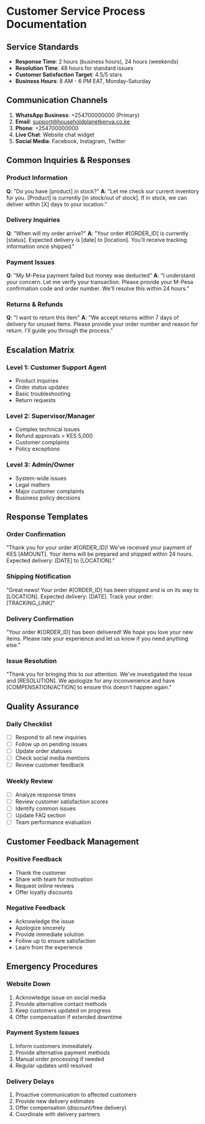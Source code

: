 # Customer Service Process Documentation

## Service Standards
- **Response Time**: 2 hours (business hours), 24 hours (weekends)
- **Resolution Time**: 48 hours for standard issues
- **Customer Satisfaction Target**: 4.5/5 stars
- **Business Hours**: 8 AM - 6 PM EAT, Monday-Saturday

## Communication Channels
1. **WhatsApp Business**: +254700000000 (Primary)
2. **Email**: support@householdplanetkenya.co.ke
3. **Phone**: +254700000000
4. **Live Chat**: Website chat widget
5. **Social Media**: Facebook, Instagram, Twitter

## Common Inquiries & Responses

### Product Information
**Q**: "Do you have [product] in stock?"
**A**: "Let me check our current inventory for you. [Product] is currently [in stock/out of stock]. If in stock, we can deliver within [X] days to your location."

### Delivery Inquiries
**Q**: "When will my order arrive?"
**A**: "Your order #[ORDER_ID] is currently [status]. Expected delivery is [date] to [location]. You'll receive tracking information once shipped."

### Payment Issues
**Q**: "My M-Pesa payment failed but money was deducted"
**A**: "I understand your concern. Let me verify your transaction. Please provide your M-Pesa confirmation code and order number. We'll resolve this within 24 hours."

### Returns & Refunds
**Q**: "I want to return this item"
**A**: "We accept returns within 7 days of delivery for unused items. Please provide your order number and reason for return. I'll guide you through the process."

## Escalation Matrix
### Level 1: Customer Support Agent
- Product inquiries
- Order status updates
- Basic troubleshooting
- Return requests

### Level 2: Supervisor/Manager
- Complex technical issues
- Refund approvals > KES 5,000
- Customer complaints
- Policy exceptions

### Level 3: Admin/Owner
- System-wide issues
- Legal matters
- Major customer complaints
- Business policy decisions

## Response Templates

### Order Confirmation
"Thank you for your order #[ORDER_ID]! We've received your payment of KES [AMOUNT]. Your items will be prepared and shipped within 24 hours. Expected delivery: [DATE] to [LOCATION]."

### Shipping Notification
"Great news! Your order #[ORDER_ID] has been shipped and is on its way to [LOCATION]. Expected delivery: [DATE]. Track your order: [TRACKING_LINK]"

### Delivery Confirmation
"Your order #[ORDER_ID] has been delivered! We hope you love your new items. Please rate your experience and let us know if you need anything else."

### Issue Resolution
"Thank you for bringing this to our attention. We've investigated the issue and [RESOLUTION]. We apologize for any inconvenience and have [COMPENSATION/ACTION] to ensure this doesn't happen again."

## Quality Assurance
### Daily Checklist
- [ ] Respond to all new inquiries
- [ ] Follow up on pending issues
- [ ] Update order statuses
- [ ] Check social media mentions
- [ ] Review customer feedback

### Weekly Review
- [ ] Analyze response times
- [ ] Review customer satisfaction scores
- [ ] Identify common issues
- [ ] Update FAQ section
- [ ] Team performance evaluation

## Customer Feedback Management
### Positive Feedback
- Thank the customer
- Share with team for motivation
- Request online reviews
- Offer loyalty discounts

### Negative Feedback
- Acknowledge the issue
- Apologize sincerely
- Provide immediate solution
- Follow up to ensure satisfaction
- Learn from the experience

## Emergency Procedures
### Website Down
1. Acknowledge issue on social media
2. Provide alternative contact methods
3. Keep customers updated on progress
4. Offer compensation if extended downtime

### Payment System Issues
1. Inform customers immediately
2. Provide alternative payment methods
3. Manual order processing if needed
4. Regular updates until resolved

### Delivery Delays
1. Proactive communication to affected customers
2. Provide new delivery estimates
3. Offer compensation (discount/free delivery)
4. Coordinate with delivery partners